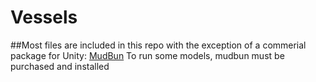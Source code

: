 # Vessels
##Most files are included in this repo with the exception of a commerial package for Unity: [MudBun](http://longbunnylabs.com/mudbun/)
To run some models, mudbun must be purchased and installed
